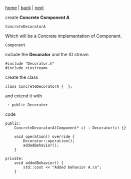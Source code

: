 [home](./page01.md) | [back](./page02.md) | [next](./page04.md)


create **Concrete Component A** 
```
ConcreteDecoratorA
```
Which will be a Concrete implementation of Component.
```
Component
```
include the **Decorator** and the IO stream
```
#include "Decorator.h"
#include <iostream>
```
create the class
```
class ConcreteDecoratorA {  };
```
and extend it with
```
 : public Decorator 
```
code
```
public:
    ConcreteDecoratorA(Component* c) : Decorator(c) {}

    void operation() override {
        Decorator::operation();
        addedBehavior();
    }

private:
    void addedBehavior() {
        std::cout << "Added behavior A.\n";
    }
```

